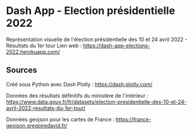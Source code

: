 # Dash App - Election présidentielle 2022

Représentation visuelle de l'élection présidentielle des 10 et 24 avril 2022 - Résultats du 1er tour
Lien web : https://dash-app-elections-2022.herokuapp.com/

## Sources

Créé sous Python avec Dash Plotly : https://dash.plotly.com/

Données des résultats définitifs du ministère de l'intérieur : https://www.data.gouv.fr/fr/datasets/election-presidentielle-des-10-et-24-avril-2022-resultats-du-1er-tour/

Données geojson pour les cartes de France : https://france-geojson.gregoiredavid.fr/
